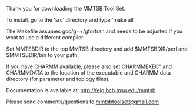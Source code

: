 Thank you for downloading the MMTSB Tool Set.

To install, go to the 'src' directory and type 'make all'.

The Makefile assumes gcc/g++/gfortran and needs to be 
adjusted if you wnat to use a different compiler.

Set MMTSBDIR to the top MMTSB directory and
add $MMTSBDIR/perl and $MMTSBDIR/bin to your path.

If you have CHARMM available, please also set CHARMMEXEC"
and CHARMMDATA to the location of the executable and
CHARMM data directory (for parameter and toplogy files). 

Documentation is available at: http://feig.bch.msu.edu/mmtsb

Please send comments/questions to mmtsbtoolset@gmail.com



